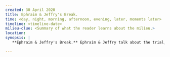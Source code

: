 ```yaml
---
created: 30 April 2020
title: Ephraim & Jeffry's Break.
time: <day, night, morning, afternoon, evening, later, moments later>
timeline: <timeline-date>
milieu-clue: <Summary of what the reader learns about the milieu.>
location:
synopsis: |
   **Ephraim & Jeffry's Break.** Ephraim & Jeffry talk about the trial, etc. Ephraim confesses what Jeffry thought all along. This makes Jeffry despise him. "I don't care where you found them. We can figure out how they work and replace them. Sod on you." Jeffry leaves Ephraim.

---
```


